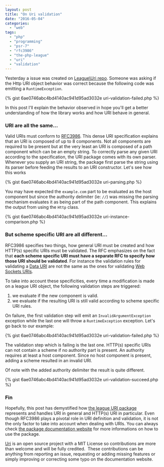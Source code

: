 ```yaml
---
layout: post
title: "On Uri validation"
date: "2016-05-04"
categories: 
  - "web"
tags: 
  - "php"
  - "programming"
  - "psr-7"
  - "rfc3986"
  - "the-php-league"
  - "uri"
  - "validation"
---
```


Yesterday a issue was created on [League\\Uri repo](https://github.com/thephpleague/uri/issues/56). Someone was asking if the Http URI object behavior was correct because the following code was emitting a `RuntimeException`.

{% gist 6ae0746abc4bd4140ac941d95ad3032e uri-validation-failed.php %}

In this post I'll explain the behavior observed in hope you'll get a better understanding of how the library works and how URI behave in general.

### URI are all the same...

Valid URIs must conform to [RFC3986](http://tools.ietf.org/html/rfc3986). This dense URI specification explains that an URI is composed of up to 8 components. Not all components are required to be present but at the very least an URI is composed of a path component which can be an empty string. To correctly parse any given URI according to the specification, the URI package comes with its own parser. Whenever you supply an URI string, the package first parse the string using its parser before feeding the results to an URI constructor. Let's see how this works

{% gist 6ae0746abc4bd4140ac941d95ad3032e uri-parsing.php %}

You may have expected the `example.com` part to be evaluated as the host component but since the authority delimiter (ie: `//`) was missing the parsing mechanism evaluates it as being part of the path component. This explains the output from using the `Http` class.

{% gist 6ae0746abc4bd4140ac941d95ad3032e uri-instance-comparison.php %}

### But scheme specific URI are all different...

RFC3986 specifies two things, how general URI must be created and how HTTP(s) specific URIs must be validated. The RFC emphasizes on the fact that **each scheme specific URI must have a separate RFC to specify how those URI should be validated**. For instance the validation rules for validating a [Data URI](http://uri.thephpleague.com/uri/schemes/data-uri/#validation) are not the same as the ones for validating [Web Sockets URIs](http://uri.thephpleague.com/uri/schemes/ws/#validation).

To take into account these specificities, every time a modification is made on a league URI object, the following validation steps are triggered:

1. we evaluate if the new component is valid.
2. we evaluate if the resulting URI is still valid according to scheme specific URI rules.

On failure, the first validation step will emit an `InvalidArgumentException` exception while the last one will throw a `RuntimeException` exception. Let's go back to our example:

{% gist 6ae0746abc4bd4140ac941d95ad3032e uri-validation-failed.php %}

The validation step which is failing is the last one. HTTP(s) specific URIs can not contain a scheme if no authority part is present. An authority requires at least a host component. Since no host component is present, adding a scheme resulted in an invalid URI.

Of note with the added authority delimiter the result is quite different.

{% gist 6ae0746abc4bd4140ac941d95ad3032e uri-validation-succeed.php %}

### Fin

Hopefully, this post has demystified how [the league URI package](https://github.com/thephpleague/uri) represents and handles URI in general and HTTP(s) URI in particular. Even though RFC3986 plays a pivotal role in URI definition and validation, it is not the only factor to take into account when dealing with URIs. You can always check [the package documentation website](http://uri.thephpleague.com/) for more informations on how to use the package.

[Uri](https://github.com/thephpleague/uri) is an open source project with a MIT License so contributions are more than welcome and will be fully credited.  These contributions can be anything from reporting an issue, requesting or adding missing features or simply improving or correcting some typo on the documentation website.

